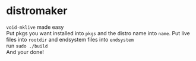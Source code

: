# distromaker
`void-mklive` made easy<br>
Put pkgs you want installed into `pkgs` and the distro name into `name`. Put live files into `rootdir` and endsystem files into `endsystem`<br>
run `sudo ./build`<br>
And your done!<br>
